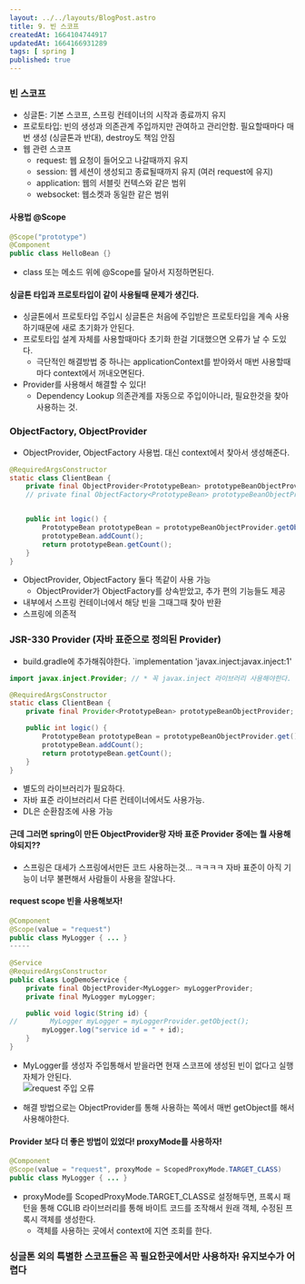```yaml
---
layout: ../../layouts/BlogPost.astro
title: 9. 빈 스코프
createdAt: 1664104744917
updatedAt: 1664166931289
tags: [ spring ]
published: true
---
```


### 빈 스코프

- 싱글톤: 기본 스코프, 스프링 컨테이너의 시작과 종료까지 유지
- 프로토타입: 빈의 생성과 의존관계 주입까지만 관여하고 관리안함. 필요할때마다 매번 생성 (싱글톤과 반대), destroy도 책임 안짐
- 웹 관련 스코프
  - request: 웹 요청이 들어오고 나갈때까지 유지
  - session: 웹 세션이 생성되고 종료될때까지 유지 (여러 request에 유지)
  - application: 웹의 서블릿 컨텍스와 같은 범위
  - websocket: 웹소켓과 동일한 같은 범위

#### 사용법 @Scope

```java
@Scope("prototype")
@Component
public class HelloBean {}
```

- class 또는 메소드 위에 @Scope를 달아서 지정하면된다.

#### 싱글톤 타입과 프로토타입이 같이 사용될때 문제가 생긴다.

- 싱글톤에서 프로토타입 주입시 싱글톤은 처음에 주입받은 프로토타입을 계속 사용하기때문에 새로 초기화가 안된다.
- 프로토타입 설계 자체를 사용할때마다 초기화 한걸 기대했으면 오류가 날 수 도있다.
  - 극단적인 해결방법 중 하나는 applicationContext를 받아와서 매번 사용할때마다 context에서 꺼내오면된다.
- Provider를 사용해서 해결할 수 있다!
  - Dependency Lookup 의존관계를 자동으로 주입이아니라, 필요한것을 찾아 사용하는 것.

### ObjectFactory, ObjectProvider

- ObjectProvider, ObjectFactory 사용법. 대신 context에서 찾아서 생성해준다.

```java
@RequiredArgsConstructor
static class ClientBean {
    private final ObjectProvider<PrototypeBean> prototypeBeanObjectProvider;
    // private final ObjectFactory<PrototypeBean> prototypeBeanObjectProvider;


    public int logic() {
        PrototypeBean prototypeBean = prototypeBeanObjectProvider.getObject();
        prototypeBean.addCount();
        return prototypeBean.getCount();
    }
}
```

- ObjectProvider, ObjectFactory 둘다 똑같이 사용 가능
  - ObjectProvider가 ObjectFactory를 상속받았고, 추가 편의 기능들도 제공
- 내부에서 스프링 컨테이너에서 해당 빈을 그때그때 찾아 반환
- 스프링에 의존적

### JSR-330 Provider (자바 표준으로 정의된 Provider)

- build.gradle에 추가해줘야한다. `implementation 'javax.inject:javax.inject:1'

```java
import javax.inject.Provider; // * 꼭 javax.inject 라이브러리 사용해야한다.

@RequiredArgsConstructor
static class ClientBean {
    private final Provider<PrototypeBean> prototypeBeanObjectProvider;

    public int logic() {
        PrototypeBean prototypeBean = prototypeBeanObjectProvider.get();
        prototypeBean.addCount();
        return prototypeBean.getCount();
    }
}
```

- 별도의 라이브러리가 필요하다.
- 자바 표준 라이브러리서 다른 컨테이너에서도 사용가능.
- DL은 순환참조에 사용 가능

#### 근데 그러면 spring이 만든 ObjectProvider랑 자바 표준 Provider 중에는 뭘 사용해야되지??

- 스프링은 대세가 스프링에서만든 코드 사용하는것... ㅋㅋㅋㅋ 자바 표준이 아직 기능이 너무 불편해서 사람들이 사용을 잘않나다.

#### request scope 빈을 사용해보자!

```java
@Component
@Scope(value = "request")
public class MyLogger { ... }
-----
  
@Service
@RequiredArgsConstructor
public class LogDemoService {
    private final ObjectProvider<MyLogger> myLoggerProvider;
    private final MyLogger myLogger;

    public void logic(String id) {
//        MyLogger myLogger = myLoggerProvider.getObject();
        myLogger.log("service id = " + id);
    }
}
```

- MyLogger를 생성자 주입통해서 받을라면 현재 스코프에 생성된 빈이 없다고 실행자체가 안된다.  
  ![request 주입 오류](/posts/9_request.png)

- 해결 방법으로는 ObjectProvider를 통해 사용하는 쪽에서 매번 getObject를 해서 사용해야한다.

#### Provider 보다 더 좋은 방법이 있었다! proxyMode를 사용하자!

```java
@Component
@Scope(value = "request", proxyMode = ScopedProxyMode.TARGET_CLASS)
public class MyLogger { ... }
```

- proxyMode를 ScopedProxyMode.TARGET_CLASS로 설정해두면, 프록시 패턴을 통해 CGLIB 라이브러리를 통해 바이트 코드를 조작해서 원래 객체, 수정된 프록시 객체를 생성한다.
  - 객체를 사용하는 곳에서 context에 지연 조회를 한다.

### 싱글톤 외의 특별한 스코프들은 꼭 필요한곳에서만 사용하자! 유지보수가 어렵다